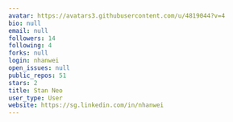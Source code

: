 ```yaml
---
avatar: https://avatars3.githubusercontent.com/u/4819044?v=4
bio: null
email: null
followers: 14
following: 4
forks: null
login: nhanwei
open_issues: null
public_repos: 51
stars: 2
title: Stan Neo
user_type: User
website: https://sg.linkedin.com/in/nhanwei
---
```

